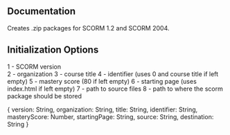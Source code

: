 ## Documentation

Creates .zip packages for SCORM 1.2 and SCORM 2004.

## Initialization Options

1 - SCORM version  
2 - organization
3 - course title
4 - identifier (uses 0 and course title if left empty)
5 - mastery score (80 if left empty)
6 - starting page (uses index.html if left empty)
7 - path to source files
8 - path to where the scorm package should be stored

{
    version: String,
    organization: String,
    title: String,
    identifier: String,
    masteryScore: Number,
    startingPage: String,
    source: String,
    destination: String
}
